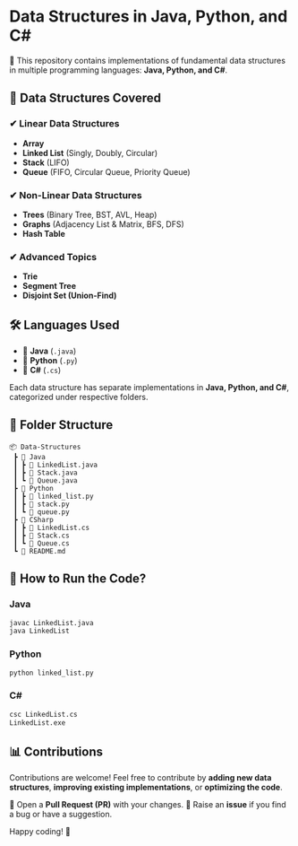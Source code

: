 # Data Structures in Java, Python, and C\#

🚀 This repository contains implementations of fundamental data structures in multiple programming languages: **Java, Python, and C#**.

## 📌 Data Structures Covered

### ✔ Linear Data Structures

- **Array**
- **Linked List** (Singly, Doubly, Circular)
- **Stack** (LIFO)
- **Queue** (FIFO, Circular Queue, Priority Queue)

### ✔ Non-Linear Data Structures

- **Trees** (Binary Tree, BST, AVL, Heap)
- **Graphs** (Adjacency List & Matrix, BFS, DFS)
- **Hash Table**

### ✔ Advanced Topics

- **Trie**
- **Segment Tree**
- **Disjoint Set (Union-Find)**

## 🛠 Languages Used

- 🔹 **Java** (`.java`)
- 🔹 **Python** (`.py`)
- 🔹 **C#** (`.cs`)

Each data structure has separate implementations in **Java, Python, and C#**, categorized under respective folders.

## 📁 Folder Structure

```
📦 Data-Structures
 ┣ 📂 Java
 ┃ ┣ 📜 LinkedList.java
 ┃ ┣ 📜 Stack.java
 ┃ ┗ 📜 Queue.java
 ┣ 📂 Python
 ┃ ┣ 📜 linked_list.py
 ┃ ┣ 📜 stack.py
 ┃ ┗ 📜 queue.py
 ┣ 📂 CSharp
 ┃ ┣ 📜 LinkedList.cs
 ┃ ┣ 📜 Stack.cs
 ┃ ┗ 📜 Queue.cs
 ┗ 📜 README.md
```

## 🚀 How to Run the Code?

### **Java**

```sh
javac LinkedList.java
java LinkedList
```

### **Python**

```sh
python linked_list.py
```

### **C#**

```sh
csc LinkedList.cs
LinkedList.exe
```

## 📊 Contributions

Contributions are welcome! Feel free to contribute by **adding new data structures**, **improving existing implementations**, or **optimizing the code**.

🔹 Open a **Pull Request (PR)** with your changes.
🔹 Raise an **issue** if you find a bug or have a suggestion.

Happy coding! 🚀

